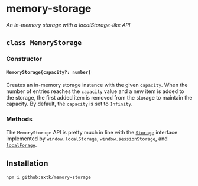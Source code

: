 # memory-storage

*An in-memory storage with a localStorage-like API*

## `class MemoryStorage`

### Constructor

#### `MemoryStorage(capacity?: number)`

Creates an in-memory storage instance with the given `capacity`. When the number of entries reaches the `capacity` value and a new item is added to the storage, the first added item is removed from the storage to maintain the capacity. By default, the `capacity` is set to `Infinity`.

### Methods

The `MemoryStorage` API is pretty much in line with the [`Storage`](https://developer.mozilla.org/en-US/docs/Web/API/Storage) interface implemented by `window.localStorage`, `window.sessionStorage`, and [`localForage`](https://github.com/localForage/localForage#readme).

## Installation

```
npm i github:axtk/memory-storage
```
